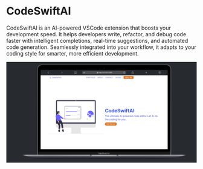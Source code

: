 # CodeSwiftAI

CodeSwiftAI is an AI-powered VSCode extension that boosts your development speed. It helps developers write, refactor, and debug code faster with intelligent completions, real-time suggestions, and automated code generation. Seamlessly integrated into your workflow, it adapts to your coding style for smarter, more efficient development.

<!-- screenshot -->

![CodeSwiftAI Screenshot](./screenshot.png)
